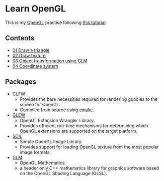 # Learn OpenGL
This is my [OpenGL](https://www.opengl.org/) practise following [this tutorial](http://learnopengl.com/).

## Contents
* [01 Draw a triangle](01_Triangle)
* [02 Draw texture](02_Textures)
* [03 Object transformation using GLM](03_Transformation)
* [04 Coordinate system](04_Coordinate)

## Packages
* [GLFW](http://www.glfw.org/download.html)
	* Provides the bare necessities required for rendering goodies to the screen for OpenGL.
	* Compiled from source using [cmake](http://www.cmake.org/cmake/resources/software.html).
* [GLEW](http://glew.sourceforge.net/index.html)
	* OpenGL Extension Wrangler Library.
	* Provides efficient run-time mechanisms for determining which OpenGL extensions are supported on the target platform.
* [SOIL](http://www.lonesock.net/soil.html)
	* Simple OpenGL Image Library.
	* Provides support for loading OpenGL texture from the most popular image formats.
* [GLM](http://glm.g-truc.net/0.9.5/index.html)
	* OpenGL Mathematics.
	* a header only C++ mathematics library for graphics software based on the OpenGL Shading Language (GLSL).